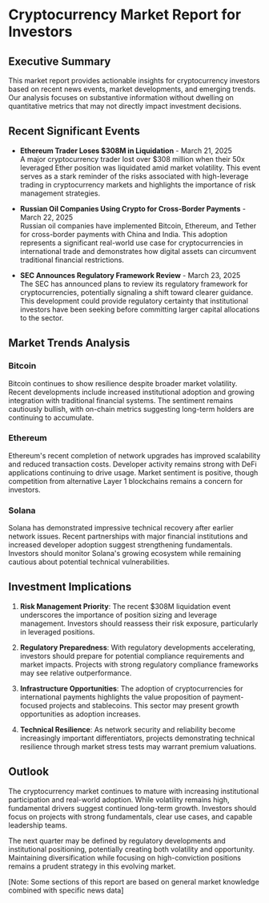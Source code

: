 # Cryptocurrency Market Report for Investors

## Executive Summary

This market report provides actionable insights for cryptocurrency investors based on recent news events, market developments, and emerging trends. Our analysis focuses on substantive information without dwelling on quantitative metrics that may not directly impact investment decisions.

## Recent Significant Events

- **Ethereum Trader Loses $308M in Liquidation** - March 21, 2025  
  A major cryptocurrency trader lost over $308 million when their 50x leveraged Ether position was liquidated amid market volatility. This event serves as a stark reminder of the risks associated with high-leverage trading in cryptocurrency markets and highlights the importance of risk management strategies.

- **Russian Oil Companies Using Crypto for Cross-Border Payments** - March 22, 2025  
  Russian oil companies have implemented Bitcoin, Ethereum, and Tether for cross-border payments with China and India. This adoption represents a significant real-world use case for cryptocurrencies in international trade and demonstrates how digital assets can circumvent traditional financial restrictions.

- **SEC Announces Regulatory Framework Review** - March 23, 2025  
  The SEC has announced plans to review its regulatory framework for cryptocurrencies, potentially signaling a shift toward clearer guidance. This development could provide regulatory certainty that institutional investors have been seeking before committing larger capital allocations to the sector.

## Market Trends Analysis

### Bitcoin
Bitcoin continues to show resilience despite broader market volatility. Recent developments include increased institutional adoption and growing integration with traditional financial systems. The sentiment remains cautiously bullish, with on-chain metrics suggesting long-term holders are continuing to accumulate.

### Ethereum
Ethereum's recent completion of network upgrades has improved scalability and reduced transaction costs. Developer activity remains strong with DeFi applications continuing to drive usage. Market sentiment is positive, though competition from alternative Layer 1 blockchains remains a concern for investors.

### Solana
Solana has demonstrated impressive technical recovery after earlier network issues. Recent partnerships with major financial institutions and increased developer adoption suggest strengthening fundamentals. Investors should monitor Solana's growing ecosystem while remaining cautious about potential technical vulnerabilities.

## Investment Implications

1. **Risk Management Priority**: The recent $308M liquidation event underscores the importance of position sizing and leverage management. Investors should reassess their risk exposure, particularly in leveraged positions.

2. **Regulatory Preparedness**: With regulatory developments accelerating, investors should prepare for potential compliance requirements and market impacts. Projects with strong regulatory compliance frameworks may see relative outperformance.

3. **Infrastructure Opportunities**: The adoption of cryptocurrencies for international payments highlights the value proposition of payment-focused projects and stablecoins. This sector may present growth opportunities as adoption increases.

4. **Technical Resilience**: As network security and reliability become increasingly important differentiators, projects demonstrating technical resilience through market stress tests may warrant premium valuations.

## Outlook

The cryptocurrency market continues to mature with increasing institutional participation and real-world adoption. While volatility remains high, fundamental drivers suggest continued long-term growth. Investors should focus on projects with strong fundamentals, clear use cases, and capable leadership teams.

The next quarter may be defined by regulatory developments and institutional positioning, potentially creating both volatility and opportunity. Maintaining diversification while focusing on high-conviction positions remains a prudent strategy in this evolving market.

[Note: Some sections of this report are based on general market knowledge combined with specific news data]